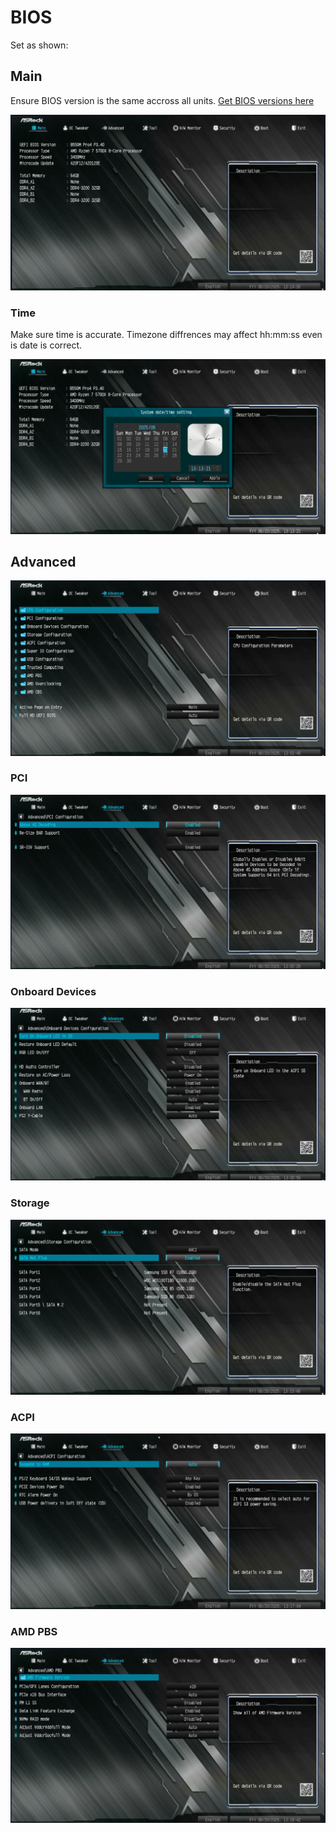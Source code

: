 # BIOS

Set as shown:

## Main

Ensure BIOS version is the same accross all units.
[Get BIOS versions here](https://www.asrock.com/mb/AMD/B550M%20Pro4/index.asp#BIOS)

![Screenshot](./images/Main.png)

### Time

Make sure time is accurate. Timezone diffrences may affect hh:mm:ss even is date is correct.

![Screenshot](./images/Time.png)

## Advanced

![Screenshot](./images/Advanced.png)

### PCI

![Screenshot](./images/Advanced-PCI.png)

### Onboard Devices

![Screenshot](./images/Advanced-Onboard_Devices.png)

### Storage

![Screenshot](./images/Advanced-Storage.png)

### ACPI

![Screenshot](./images/Advanced-ACPI.png)

### AMD PBS

![Screenshot](./images/Advanced-AMD_PBS.png)
